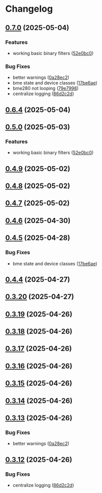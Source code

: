 # Changelog

## [0.7.0](https://github.com/UbiHome/UbiHome/compare/ubihome-bme280-v0.6.4...ubihome-bme280-v0.7.0) (2025-05-04)


### Features

* working basic binary filters ([52e0bc0](https://github.com/UbiHome/UbiHome/commit/52e0bc0f6b6c028165252675881714b6764bbdea))


### Bug Fixes

* better warnings ([0a28ec2](https://github.com/UbiHome/UbiHome/commit/0a28ec2247e82adfa04eb997528b82d4d30dab0b))
* bme state and device classes ([17be6ae](https://github.com/UbiHome/UbiHome/commit/17be6aef08583da57e56b9b3feeff7a1714a163e))
* bme280 not looping ([79e7998](https://github.com/UbiHome/UbiHome/commit/79e79984f9ca72c3675f27d5a11e24f9265375f0))
* centralize logging ([86d2c2d](https://github.com/UbiHome/UbiHome/commit/86d2c2da8a1ab36c06e02bf957e55af902d53e4a))

## [0.6.4](https://github.com/UbiHome/UbiHome/compare/v0.5.0...ubihome-bme280-v0.6.4) (2025-05-04)

## [0.5.0](https://github.com/UbiHome/UbiHome/compare/v0.4.9...ubihome-bme280-v0.5.0) (2025-05-03)


### Features

* working basic binary filters ([52e0bc0](https://github.com/UbiHome/UbiHome/commit/52e0bc0f6b6c028165252675881714b6764bbdea))

## [0.4.9](https://github.com/UbiHome/UbiHome/compare/v0.4.8...ubihome-bme280-v0.4.9) (2025-05-02)

## [0.4.8](https://github.com/UbiHome/UbiHome/compare/v0.4.7...ubihome-bme280-v0.4.8) (2025-05-02)

## [0.4.7](https://github.com/DanielHabenicht/UbiHome/compare/v0.4.6...ubihome-bme280-v0.4.7) (2025-05-02)

## [0.4.6](https://github.com/DanielHabenicht/UbiHome/compare/v0.4.5...ubihome-bme280-v0.4.6) (2025-04-30)

## [0.4.5](https://github.com/DanielHabenicht/UbiHome/compare/v0.4.4...ubihome-bme280-v0.4.5) (2025-04-28)


### Bug Fixes

* bme state and device classes ([17be6ae](https://github.com/DanielHabenicht/UbiHome/commit/17be6aef08583da57e56b9b3feeff7a1714a163e))

## [0.4.4](https://github.com/DanielHabenicht/UbiHome/compare/v0.3.20...ubihome-bme280-v0.4.4) (2025-04-27)

## [0.3.20](https://github.com/DanielHabenicht/UbiHome/compare/v0.3.19...ubihome-bme280-v0.3.20) (2025-04-27)

## [0.3.19](https://github.com/DanielHabenicht/UbiHome/compare/v0.3.18...ubihome-bme280-v0.3.19) (2025-04-26)

## [0.3.18](https://github.com/DanielHabenicht/UbiHome/compare/v0.3.17...ubihome-bme280-v0.3.18) (2025-04-26)

## [0.3.17](https://github.com/DanielHabenicht/UbiHome/compare/v0.3.16...ubihome-bme280-v0.3.17) (2025-04-26)

## [0.3.16](https://github.com/DanielHabenicht/UbiHome/compare/v0.3.15...ubihome-bme280-v0.3.16) (2025-04-26)

## [0.3.15](https://github.com/DanielHabenicht/UbiHome/compare/v0.3.14...ubihome-bme280-v0.3.15) (2025-04-26)

## [0.3.14](https://github.com/DanielHabenicht/UbiHome/compare/v0.3.13...ubihome-bme280-v0.3.14) (2025-04-26)

## [0.3.13](https://github.com/DanielHabenicht/UbiHome/compare/v0.3.12...ubihome-bme280-v0.3.13) (2025-04-26)


### Bug Fixes

* better warnings ([0a28ec2](https://github.com/DanielHabenicht/UbiHome/commit/0a28ec2247e82adfa04eb997528b82d4d30dab0b))

## [0.3.12](https://github.com/DanielHabenicht/UbiHome/compare/v0.3.11...ubihome-bme280-v0.3.12) (2025-04-26)


### Bug Fixes

* centralize logging ([86d2c2d](https://github.com/DanielHabenicht/UbiHome/commit/86d2c2da8a1ab36c06e02bf957e55af902d53e4a))
